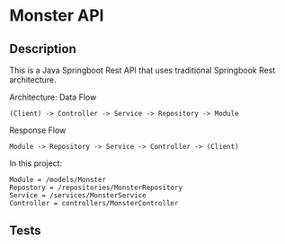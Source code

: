 # Monster API

## Description

This is a Java Springboot Rest API that uses traditional Springbook Rest architecture.

Architecture:
Data Flow
```
(Client) -> Controller -> Service -> Repository -> Module
```
Response Flow
```
Module -> Repository -> Service -> Controller -> (Client)
```

In this project:
```
Module = /models/Monster
Repostory = /repositories/MonsterRepository
Service = /services/MonsterService
Controller = controllers/MonsterController
```

## Tests